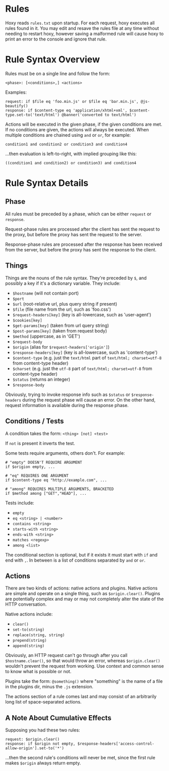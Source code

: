 Rules
=====

Hoxy reads `rules.txt` upon startup. For each request, hoxy executes all rules found in it. You may edit and resave the rules file at any time without needing to restart hoxy, however saving a malformed rule will cause hoxy to print an error to the console and ignore that rule.

Rule Syntax Overview
====================

Rules must be on a single line and follow the form:

    <phase>: [<conditions>,] <actions>

Examples:

    request: if $file eq 'foo.min.js' or $file eq 'bar.min.js', @js-beautify()
    response: if $content-type eq 'application/xhtml+xml', $content-type.set-to('text/html') @banner('converted to text/html')

Actions will be executed in the given phase, if the given conditions are met. If no conditions are given, the actions will always be executed. When multiple conditions are chained using `and` or `or`, for example:

    condition1 and condition2 or condition3 and condition4

...then evaluation is left-to-right, with implied grouping like this:

    ((condition1 and condition2) or condition3) and condition4

Rule Syntax Details
===================

Phase
-----

All rules must be preceded by a phase, which can be either `request` or `response`.

Request-phase rules are processed after the client has sent the request to the proxy, but before the proxy has sent the request to the server.

Response-phase rules are processed after the response has been received from the server, but before the proxy has sent the response to the client.

Things
------

Things are the nouns of the rule syntax. They're preceded by `$`, and possibly a key if it's a dictionary variable. They include:

* `$hostname` (will not contain port)
* `$port`
* `$url` (root-relative url, plus query string if present)
* `$file` (file name from the url, such as 'foo.css')
* `$request-headers[key]` (key is all-lowercase, such as 'user-agent')
* `$cookies[key]`
* `$get-params[key]` (taken from url query string)
* `$post-params[key]` (taken from request body)
* `$method` (uppercase, as in 'GET')
* `$request-body`
* `$origin` (alias for `$request-headers['origin']`)
* `$response-headers[key]` (key is all-lowercase, such as 'content-type')
* `$content-type` (e.g. just the `text/html` part of `text/html; charset=utf-8` from content-type header)
* `$charset` (e.g. just the `utf-8` part of `text/html; charset=utf-8` from content-type header)
* `$status` (returns an integer)
* `$response-body`

Obviously, trying to invoke response info such as `$status` or `$response-headers` during the request phase will cause an error. On the other hand, request information is available during the response phase.

Conditions / Tests
----------

A condition takes the form: `<thing> [not] <test>`

If `not` is present it inverts the test.

Some tests require arguments, others don't. For example:

    # "empty" DOESN'T REQUIRE ARGUMENT
    if $origion empty, ...

    # "eq" REQUIRES ONE ARGUMENT
    if $content-type eq "http://example.com", ...

    # "among" REQUIRES MULTIPLE ARGUMENTS, BRACKETED
    if $method among ["GET","HEAD"], ...

Tests include:

* `empty`
* `eq <string> | <number>`
* `contains <string>`
* `starts-with <string>`
* `ends-with <string>`
* `matches <regexp>`
* `among <list>`

The conditional section is optional, but if it exists it must start with `if` and end with `,`. In between is a list of conditions separated by `and` or `or`.

Actions
-------

There are two kinds of actions: native actions and plugins. Native actions are simple and operate on a single thing, such as `$origin.clear()`. Plugins are potentially complex and may or may not completely alter the state of the HTTP conversation.

Native actions include:

* `clear()`
* `set-to(string)`
* `replace(string, string)`
* `prepend(string)`
* `append(string)`

Obviously, an HTTP request can't go through after you call `$hostname.clear()`, so that would throw an error, whereas `$origin.clear()` wouldn't prevent the request from working. Use context and common sense to know what is possible or not.

Plugins take the form: `@something()` where "something" is the name of a file in the plugins dir, minus the `.js` extension.

The actions section of a rule comes last and may consist of an arbitrarily long list of space-separated actions.

A Note About Cumulative Effects
-------------------------------

Supposing you had these two rules:

    request: $origin.clear()
    response: if $origin not empty, $response-headers['access-control-allow-origin'].set-to('*')

...then the second rule's conditions will never be met, since the first rule makes `$origin` always return empty.

